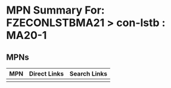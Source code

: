 



# MPN Summary For: FZECONLSTBMA21 > con-lstb : MA20-1

## MPNs
  

|MPN|Direct Links|Search Links|
| :--- | :--- | :--- |
||||
